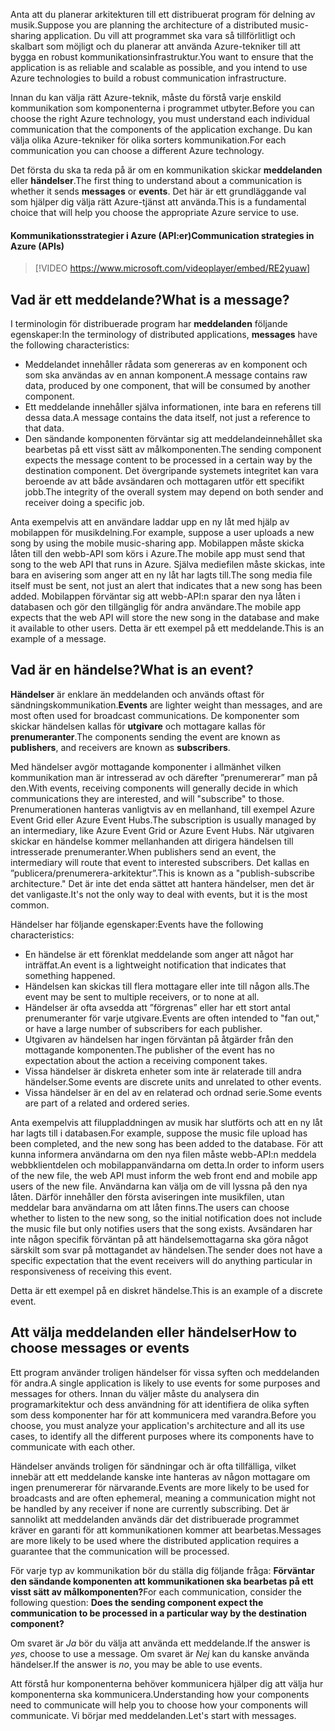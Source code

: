 <span data-ttu-id="cd31b-101">Anta att du planerar arkitekturen till ett distribuerat program för delning av musik.</span><span class="sxs-lookup"><span data-stu-id="cd31b-101">Suppose you are planning the architecture of a distributed music-sharing application.</span></span> <span data-ttu-id="cd31b-102">Du vill att programmet ska vara så tillförlitligt och skalbart som möjligt och du planerar att använda Azure-tekniker till att bygga en robust kommunikationsinfrastruktur.</span><span class="sxs-lookup"><span data-stu-id="cd31b-102">You want to ensure that the application is as reliable and scalable as possible, and you intend to use Azure technologies to build a robust communication infrastructure.</span></span>

<span data-ttu-id="cd31b-103">Innan du kan välja rätt Azure-teknik, måste du förstå varje enskild kommunikation som komponenterna i programmet utbyter.</span><span class="sxs-lookup"><span data-stu-id="cd31b-103">Before you can choose the right Azure technology, you must understand each individual communication that the components of the application exchange.</span></span> <span data-ttu-id="cd31b-104">Du kan välja olika Azure-tekniker för olika sorters kommunikation.</span><span class="sxs-lookup"><span data-stu-id="cd31b-104">For each communication you can choose a different Azure technology.</span></span>

<span data-ttu-id="cd31b-105">Det första du ska ta reda på är om en kommunikation skickar **meddelanden** eller **händelser**.</span><span class="sxs-lookup"><span data-stu-id="cd31b-105">The first thing to understand about a communication is whether it sends **messages** or **events**.</span></span> <span data-ttu-id="cd31b-106">Det här är ett grundläggande val som hjälper dig välja rätt Azure-tjänst att använda.</span><span class="sxs-lookup"><span data-stu-id="cd31b-106">This is a fundamental choice that will help you choose the appropriate Azure service to use.</span></span>

#### <a name="communication-strategies-in-azure-apis"></a><span data-ttu-id="cd31b-107">Kommunikationsstrategier i Azure (API:er)</span><span class="sxs-lookup"><span data-stu-id="cd31b-107">Communication strategies in Azure (APIs)</span></span>

> [!VIDEO https://www.microsoft.com/videoplayer/embed/RE2yuaw]

## <a name="what-is-a-message"></a><span data-ttu-id="cd31b-108">Vad är ett meddelande?</span><span class="sxs-lookup"><span data-stu-id="cd31b-108">What is a message?</span></span>
<span data-ttu-id="cd31b-109">I terminologin för distribuerade program har **meddelanden** följande egenskaper:</span><span class="sxs-lookup"><span data-stu-id="cd31b-109">In the terminology of distributed applications, **messages** have the following characteristics:</span></span>

- <span data-ttu-id="cd31b-110">Meddelandet innehåller rådata som genereras av en komponent och som ska användas av en annan komponent.</span><span class="sxs-lookup"><span data-stu-id="cd31b-110">A message contains raw data, produced by one component, that will be consumed by another component.</span></span>
- <span data-ttu-id="cd31b-111">Ett meddelande innehåller själva informationen, inte bara en referens till dessa data.</span><span class="sxs-lookup"><span data-stu-id="cd31b-111">A message contains the data itself, not just a reference to that data.</span></span>
- <span data-ttu-id="cd31b-112">Den sändande komponenten förväntar sig att meddelandeinnehållet ska bearbetas på ett visst sätt av målkomponenten.</span><span class="sxs-lookup"><span data-stu-id="cd31b-112">The sending component expects the message content to be processed in a certain way by the destination component.</span></span> <span data-ttu-id="cd31b-113">Det övergripande systemets integritet kan vara beroende av att både avsändaren och mottagaren utför ett specifikt jobb.</span><span class="sxs-lookup"><span data-stu-id="cd31b-113">The integrity of the overall system may depend on both sender and receiver doing a specific job.</span></span>

<span data-ttu-id="cd31b-114">Anta exempelvis att en användare laddar upp en ny låt med hjälp av mobilappen för musikdelning.</span><span class="sxs-lookup"><span data-stu-id="cd31b-114">For example, suppose a user uploads a new song by using the mobile music-sharing app.</span></span> <span data-ttu-id="cd31b-115">Mobilappen måste skicka låten till den webb-API som körs i Azure.</span><span class="sxs-lookup"><span data-stu-id="cd31b-115">The mobile app must send that song to the web API that runs in Azure.</span></span> <span data-ttu-id="cd31b-116">Själva mediefilen måste skickas, inte bara en avisering som anger att en ny låt har lagts till.</span><span class="sxs-lookup"><span data-stu-id="cd31b-116">The song media file itself must be sent, not just an alert that indicates that a new song has been added.</span></span> <span data-ttu-id="cd31b-117">Mobilappen förväntar sig att webb-API:n sparar den nya låten i databasen och gör den tillgänglig för andra användare.</span><span class="sxs-lookup"><span data-stu-id="cd31b-117">The mobile app expects that the web API will store the new song in the database and make it available to other users.</span></span> <span data-ttu-id="cd31b-118">Detta är ett exempel på ett meddelande.</span><span class="sxs-lookup"><span data-stu-id="cd31b-118">This is an example of a message.</span></span>

## <a name="what-is-an-event"></a><span data-ttu-id="cd31b-119">Vad är en händelse?</span><span class="sxs-lookup"><span data-stu-id="cd31b-119">What is an event?</span></span>

<span data-ttu-id="cd31b-120">**Händelser** är enklare än meddelanden och används oftast för sändningskommunikation.</span><span class="sxs-lookup"><span data-stu-id="cd31b-120">**Events** are lighter weight than messages, and are most often used for broadcast communications.</span></span> <span data-ttu-id="cd31b-121">De komponenter som skickar händelsen kallas för **utgivare** och mottagare kallas för **prenumeranter**.</span><span class="sxs-lookup"><span data-stu-id="cd31b-121">The components sending the event are known as **publishers**, and receivers are known as **subscribers**.</span></span>

<span data-ttu-id="cd31b-122">Med händelser avgör mottagande komponenter i allmänhet vilken kommunikation man är intresserad av och därefter ”prenumererar” man på den.</span><span class="sxs-lookup"><span data-stu-id="cd31b-122">With events, receiving components will generally decide in which communications they are interested, and will "subscribe" to those.</span></span> <span data-ttu-id="cd31b-123">Prenumerationen hanteras vanligtvis av en mellanhand, till exempel Azure Event Grid eller Azure Event Hubs.</span><span class="sxs-lookup"><span data-stu-id="cd31b-123">The subscription is usually managed by an intermediary, like Azure Event Grid or Azure Event Hubs.</span></span> <span data-ttu-id="cd31b-124">När utgivaren skickar en händelse kommer mellanhanden att dirigera händelsen till intresserade prenumeranter.</span><span class="sxs-lookup"><span data-stu-id="cd31b-124">When publishers send an event, the intermediary will route that event to interested subscribers.</span></span> <span data-ttu-id="cd31b-125">Det kallas en ”publicera/prenumerera-arkitektur”.</span><span class="sxs-lookup"><span data-stu-id="cd31b-125">This is known as a "publish-subscribe architecture."</span></span> <span data-ttu-id="cd31b-126">Det är inte det enda sättet att hantera händelser, men det är det vanligaste.</span><span class="sxs-lookup"><span data-stu-id="cd31b-126">It's not the only way to deal with events, but it is the most common.</span></span>

<span data-ttu-id="cd31b-127">Händelser har följande egenskaper:</span><span class="sxs-lookup"><span data-stu-id="cd31b-127">Events have the following characteristics:</span></span>

- <span data-ttu-id="cd31b-128">En händelse är ett förenklat meddelande som anger att något har inträffat.</span><span class="sxs-lookup"><span data-stu-id="cd31b-128">An event is a lightweight notification that indicates that something happened.</span></span>
- <span data-ttu-id="cd31b-129">Händelsen kan skickas till flera mottagare eller inte till någon alls.</span><span class="sxs-lookup"><span data-stu-id="cd31b-129">The event may be sent to multiple receivers, or to none at all.</span></span>
- <span data-ttu-id="cd31b-130">Händelser är ofta avsedda att ”förgrenas” eller har ett stort antal prenumeranter för varje utgivare.</span><span class="sxs-lookup"><span data-stu-id="cd31b-130">Events are often intended to "fan out," or have a large number of subscribers for each publisher.</span></span>
- <span data-ttu-id="cd31b-131">Utgivaren av händelsen har ingen förväntan på åtgärder från den mottagande komponenten.</span><span class="sxs-lookup"><span data-stu-id="cd31b-131">The publisher of the event has no expectation about the action a receiving component takes.</span></span>
- <span data-ttu-id="cd31b-132">Vissa händelser är diskreta enheter som inte är relaterade till andra händelser.</span><span class="sxs-lookup"><span data-stu-id="cd31b-132">Some events are discrete units and unrelated to other events.</span></span> 
- <span data-ttu-id="cd31b-133">Vissa händelser är en del av en relaterad och ordnad serie.</span><span class="sxs-lookup"><span data-stu-id="cd31b-133">Some events are part of a related and ordered series.</span></span>  

<span data-ttu-id="cd31b-134">Anta exempelvis att filuppladdningen av musik har slutförts och att en ny låt har lagts till i databasen.</span><span class="sxs-lookup"><span data-stu-id="cd31b-134">For example, suppose the music file upload has been completed, and the new song has been added to the database.</span></span> <span data-ttu-id="cd31b-135">För att kunna informera användarna om den nya filen måste webb-API:n meddela webbklientdelen och mobilappanvändarna om detta.</span><span class="sxs-lookup"><span data-stu-id="cd31b-135">In order to inform users of the new file, the web API must inform the web front end and mobile app users of the new file.</span></span> <span data-ttu-id="cd31b-136">Användarna kan välja om de vill lyssna på den nya låten. Därför innehåller den första aviseringen inte musikfilen, utan meddelar bara användarna om att låten finns.</span><span class="sxs-lookup"><span data-stu-id="cd31b-136">The users can choose whether to listen to the new song, so the initial notification does not include the music file but only notifies users that the song exists.</span></span> <span data-ttu-id="cd31b-137">Avsändaren har inte någon specifik förväntan på att händelsemottagarna ska göra något särskilt som svar på mottagandet av händelsen.</span><span class="sxs-lookup"><span data-stu-id="cd31b-137">The sender does not have a specific expectation that the event receivers will do anything particular in responsiveness of receiving this event.</span></span>

<span data-ttu-id="cd31b-138">Detta är ett exempel på en diskret händelse.</span><span class="sxs-lookup"><span data-stu-id="cd31b-138">This is an example of a discrete event.</span></span>

## <a name="how-to-choose-messages-or-events"></a><span data-ttu-id="cd31b-139">Att välja meddelanden eller händelser</span><span class="sxs-lookup"><span data-stu-id="cd31b-139">How to choose messages or events</span></span>

<span data-ttu-id="cd31b-140">Ett program använder troligen händelser för vissa syften och meddelanden för andra.</span><span class="sxs-lookup"><span data-stu-id="cd31b-140">A single application is likely to use events for some purposes and messages for others.</span></span> <span data-ttu-id="cd31b-141">Innan du väljer måste du analysera din programarkitektur och dess användning för att identifiera de olika syften som dess komponenter har för att kommunicera med varandra.</span><span class="sxs-lookup"><span data-stu-id="cd31b-141">Before you choose, you must analyze your application's architecture and all its use cases, to identify all the different purposes where its components have to communicate with each other.</span></span>

<span data-ttu-id="cd31b-142">Händelser används troligen för sändningar och är ofta tillfälliga, vilket innebär att ett meddelande kanske inte hanteras av någon mottagare om ingen prenumererar för närvarande.</span><span class="sxs-lookup"><span data-stu-id="cd31b-142">Events are more likely to be used for broadcasts and are often ephemeral, meaning a communication might not be handled by any receiver if none are currently subscribing.</span></span> <span data-ttu-id="cd31b-143">Det är sannolikt att meddelanden används där det distribuerade programmet kräver en garanti för att kommunikationen kommer att bearbetas.</span><span class="sxs-lookup"><span data-stu-id="cd31b-143">Messages are more likely to be used where the distributed application requires a guarantee that the communication will be processed.</span></span>

<span data-ttu-id="cd31b-144">För varje typ av kommunikation bör du ställa dig följande fråga: **Förväntar den sändande komponenten att kommunikationen ska bearbetas på ett visst sätt av målkomponenten?**</span><span class="sxs-lookup"><span data-stu-id="cd31b-144">For each communication, consider the following question: **Does the sending component expect the communication to be processed in a particular way by the destination component?**</span></span>

<span data-ttu-id="cd31b-145">Om svaret är _Ja_ bör du välja att använda ett meddelande.</span><span class="sxs-lookup"><span data-stu-id="cd31b-145">If the answer is _yes_, choose to use a message.</span></span> <span data-ttu-id="cd31b-146">Om svaret är _Nej_ kan du kanske använda händelser.</span><span class="sxs-lookup"><span data-stu-id="cd31b-146">If the answer is _no_, you may be able to use events.</span></span>

<span data-ttu-id="cd31b-147">Att förstå hur komponenterna behöver kommunicera hjälper dig att välja hur komponenterna ska kommunicera.</span><span class="sxs-lookup"><span data-stu-id="cd31b-147">Understanding how your components need to communicate will help you to choose how your components will communicate.</span></span> <span data-ttu-id="cd31b-148">Vi börjar med meddelanden.</span><span class="sxs-lookup"><span data-stu-id="cd31b-148">Let's start with messages.</span></span>